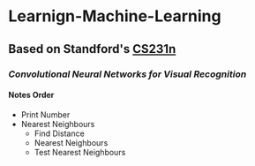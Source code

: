 # Learnign-Machine-Learning #
## Based on Standford's [CS231n](http://cs231n.stanford.edu/ "CS231n") ##
### *Convolutional Neural Networks for Visual Recognition* ###
#### Notes Order ####

- Print Number
- Nearest Neighbours
	- Find Distance
	- Nearest Neighbours
	- Test Nearest Neighbours
